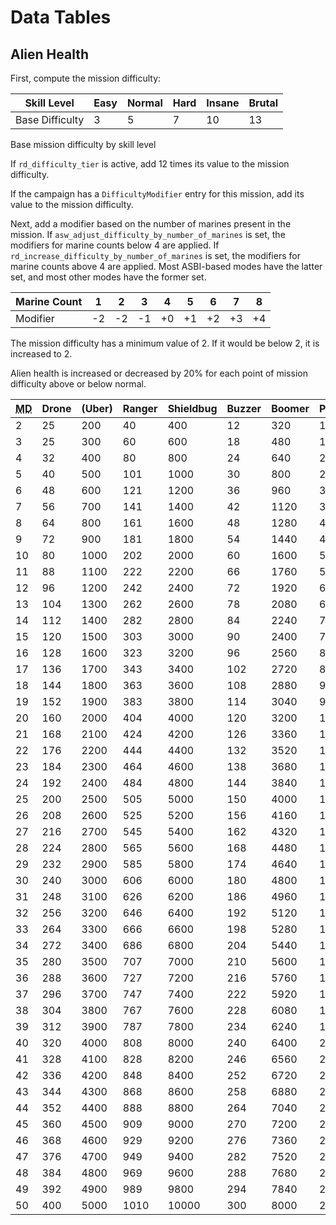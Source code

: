 # Data Tables

## Alien Health

First, compute the mission difficulty:

| Skill Level     | Easy | Normal | Hard | Insane | Brutal |
| --------------- | ---- | ------ | ---- | ------ | ------ |
| Base Difficulty | 3    | 5      | 7    | 10     | 13     |

Base mission difficulty by skill level

If `rd_difficulty_tier` is active, add 12 times its value to the mission
difficulty.

If the campaign has a `DifficultyModifier` entry for this mission, add
its value to the mission difficulty.

Next, add a modifier based on the number of marines present in the
mission. If `asw_adjust_difficulty_by_number_of_marines` is set, the
modifiers for marine counts below 4 are applied. If
`rd_increase_difficulty_by_number_of_marines` is set, the modifiers for
marine counts above 4 are applied. Most ASBI-based modes have the latter
set, and most other modes have the former set.

| Marine Count | 1   | 2   | 3   | 4   | 5   | 6   | 7   | 8   |
| ------------ | --- | --- | --- | --- | --- | --- | --- | --- |
| Modifier     | \-2 | \-2 | \-1 | \+0 | \+1 | \+2 | \+3 | \+4 |

The mission difficulty has a minimum value of 2. If it would be below 2,
it is increased to 2.

Alien health is increased or decreased by 20% for each point of mission
difficulty above or below normal.

| <abbr title="Mission Difficulty">MD</abbr> | Drone | (Uber) | Ranger | Shieldbug | Buzzer | Boomer | Parasite | Harvester | Xenomite | Mortarbug | Shaman | Zombie | (Fast) | (Poison) | Antlion | (Worker) | (Guard) | (Cavern) |
| -- | ----- | ------ | ------ | --------- | ------ | ------ | -------- | --------- | -------- | --------- | ------ | ------ | ------ | -------- | ------- | -------- | ------- | -------- |
| 2  | 25    | 200    | 40     | 400       | 12     | 320    | 10       | 80        | 4        | 140       | 25     | 20     | 20     | 70       | 9       | 9        | 200     | 200      |
| 3  | 25    | 300    | 60     | 600       | 18     | 480    | 15       | 120       | 6        | 210       | 35     | 30     | 30     | 105      | 14      | 14       | 300     | 300      |
| 4  | 32    | 400    | 80     | 800       | 24     | 640    | 20       | 160       | 8        | 280       | 47     | 40     | 40     | 140      | 19      | 19       | 400     | 400      |
| 5  | 40    | 500    | 101    | 1000      | 30     | 800    | 25       | 200       | 10       | 350       | 59     | 50     | 50     | 175      | 24      | 24       | 500     | 500      |
| 6  | 48    | 600    | 121    | 1200      | 36     | 960    | 30       | 240       | 12       | 420       | 70     | 60     | 60     | 210      | 28      | 28       | 600     | 600      |
| 7  | 56    | 700    | 141    | 1400      | 42     | 1120   | 35       | 280       | 14       | 490       | 82     | 70     | 70     | 245      | 33      | 33       | 700     | 700      |
| 8  | 64    | 800    | 161    | 1600      | 48     | 1280   | 40       | 320       | 16       | 560       | 94     | 80     | 80     | 280      | 38      | 38       | 800     | 800      |
| 9  | 72    | 900    | 181    | 1800      | 54     | 1440   | 45       | 360       | 18       | 630       | 106    | 90     | 90     | 315      | 43      | 43       | 900     | 900      |
| 10 | 80    | 1000   | 202    | 2000      | 60     | 1600   | 50       | 400       | 20       | 700       | 118    | 100    | 100    | 350      | 48      | 48       | 1000    | 1000     |
| 11 | 88    | 1100   | 222    | 2200      | 66     | 1760   | 55       | 440       | 22       | 770       | 129    | 110    | 110    | 385      | 52      | 52       | 1100    | 1100     |
| 12 | 96    | 1200   | 242    | 2400      | 72     | 1920   | 60       | 480       | 24       | 840       | 141    | 120    | 120    | 420      | 57      | 57       | 1200    | 1200     |
| 13 | 104   | 1300   | 262    | 2600      | 78     | 2080   | 65       | 520       | 26       | 910       | 153    | 130    | 130    | 455      | 62      | 62       | 1300    | 1300     |
| 14 | 112   | 1400   | 282    | 2800      | 84     | 2240   | 70       | 560       | 28       | 980       | 165    | 140    | 140    | 490      | 67      | 67       | 1400    | 1400     |
| 15 | 120   | 1500   | 303    | 3000      | 90     | 2400   | 75       | 600       | 30       | 1050      | 177    | 150    | 150    | 525      | 72      | 72       | 1500    | 1500     |
| 16 | 128   | 1600   | 323    | 3200      | 96     | 2560   | 80       | 640       | 32       | 1120      | 188    | 160    | 160    | 560      | 76      | 76       | 1600    | 1600     |
| 17 | 136   | 1700   | 343    | 3400      | 102    | 2720   | 85       | 680       | 34       | 1190      | 200    | 170    | 170    | 595      | 81      | 81       | 1700    | 1700     |
| 18 | 144   | 1800   | 363    | 3600      | 108    | 2880   | 90       | 720       | 36       | 1260      | 212    | 180    | 180    | 630      | 86      | 86       | 1800    | 1800     |
| 19 | 152   | 1900   | 383    | 3800      | 114    | 3040   | 95       | 760       | 38       | 1330      | 224    | 190    | 190    | 665      | 91      | 91       | 1900    | 1900     |
| 20 | 160   | 2000   | 404    | 4000      | 120    | 3200   | 100      | 800       | 40       | 1400      | 236    | 200    | 200    | 700      | 96      | 96       | 2000    | 2000     |
| 21 | 168   | 2100   | 424    | 4200      | 126    | 3360   | 105      | 840       | 42       | 1470      | 247    | 210    | 210    | 735      | 100     | 100      | 2100    | 2100     |
| 22 | 176   | 2200   | 444    | 4400      | 132    | 3520   | 110      | 880       | 44       | 1540      | 259    | 220    | 220    | 770      | 105     | 105      | 2200    | 2200     |
| 23 | 184   | 2300   | 464    | 4600      | 138    | 3680   | 115      | 920       | 46       | 1610      | 271    | 230    | 230    | 805      | 110     | 110      | 2300    | 2300     |
| 24 | 192   | 2400   | 484    | 4800      | 144    | 3840   | 120      | 960       | 48       | 1680      | 283    | 240    | 240    | 840      | 115     | 115      | 2400    | 2400     |
| 25 | 200   | 2500   | 505    | 5000      | 150    | 4000   | 125      | 1000      | 50       | 1750      | 295    | 250    | 250    | 875      | 120     | 120      | 2500    | 2500     |
| 26 | 208   | 2600   | 525    | 5200      | 156    | 4160   | 130      | 1040      | 52       | 1820      | 306    | 260    | 260    | 910      | 124     | 124      | 2600    | 2600     |
| 27 | 216   | 2700   | 545    | 5400      | 162    | 4320   | 135      | 1080      | 54       | 1890      | 318    | 270    | 270    | 945      | 129     | 129      | 2700    | 2700     |
| 28 | 224   | 2800   | 565    | 5600      | 168    | 4480   | 140      | 1120      | 56       | 1960      | 330    | 280    | 280    | 980      | 134     | 134      | 2800    | 2800     |
| 29 | 232   | 2900   | 585    | 5800      | 174    | 4640   | 145      | 1160      | 58       | 2030      | 342    | 290    | 290    | 1015     | 139     | 139      | 2900    | 2900     |
| 30 | 240   | 3000   | 606    | 6000      | 180    | 4800   | 150      | 1200      | 60       | 2100      | 354    | 300    | 300    | 1050     | 144     | 144      | 3000    | 3000     |
| 31 | 248   | 3100   | 626    | 6200      | 186    | 4960   | 155      | 1240      | 62       | 2170      | 365    | 310    | 310    | 1085     | 148     | 148      | 3100    | 3100     |
| 32 | 256   | 3200   | 646    | 6400      | 192    | 5120   | 160      | 1280      | 64       | 2240      | 377    | 320    | 320    | 1120     | 153     | 153      | 3200    | 3200     |
| 33 | 264   | 3300   | 666    | 6600      | 198    | 5280   | 165      | 1320      | 66       | 2310      | 389    | 330    | 330    | 1155     | 158     | 158      | 3300    | 3300     |
| 34 | 272   | 3400   | 686    | 6800      | 204    | 5440   | 170      | 1360      | 68       | 2380      | 401    | 340    | 340    | 1190     | 163     | 163      | 3400    | 3400     |
| 35 | 280   | 3500   | 707    | 7000      | 210    | 5600   | 175      | 1400      | 70       | 2450      | 413    | 350    | 350    | 1225     | 168     | 168      | 3500    | 3500     |
| 36 | 288   | 3600   | 727    | 7200      | 216    | 5760   | 180      | 1440      | 72       | 2520      | 424    | 360    | 360    | 1260     | 172     | 172      | 3600    | 3600     |
| 37 | 296   | 3700   | 747    | 7400      | 222    | 5920   | 185      | 1480      | 74       | 2590      | 436    | 370    | 370    | 1295     | 177     | 177      | 3700    | 3700     |
| 38 | 304   | 3800   | 767    | 7600      | 228    | 6080   | 190      | 1520      | 76       | 2660      | 448    | 380    | 380    | 1330     | 182     | 182      | 3800    | 3800     |
| 39 | 312   | 3900   | 787    | 7800      | 234    | 6240   | 195      | 1560      | 78       | 2730      | 460    | 390    | 390    | 1365     | 187     | 187      | 3900    | 3900     |
| 40 | 320   | 4000   | 808    | 8000      | 240    | 6400   | 200      | 1600      | 80       | 2800      | 472    | 400    | 400    | 1400     | 192     | 192      | 4000    | 4000     |
| 41 | 328   | 4100   | 828    | 8200      | 246    | 6560   | 205      | 1640      | 82       | 2870      | 483    | 410    | 410    | 1435     | 196     | 196      | 4100    | 4100     |
| 42 | 336   | 4200   | 848    | 8400      | 252    | 6720   | 210      | 1680      | 84       | 2940      | 495    | 420    | 420    | 1470     | 201     | 201      | 4200    | 4200     |
| 43 | 344   | 4300   | 868    | 8600      | 258    | 6880   | 215      | 1720      | 86       | 3010      | 507    | 430    | 430    | 1505     | 206     | 206      | 4300    | 4300     |
| 44 | 352   | 4400   | 888    | 8800      | 264    | 7040   | 220      | 1760      | 88       | 3080      | 519    | 440    | 440    | 1540     | 211     | 211      | 4400    | 4400     |
| 45 | 360   | 4500   | 909    | 9000      | 270    | 7200   | 225      | 1800      | 90       | 3150      | 531    | 450    | 450    | 1575     | 216     | 216      | 4500    | 4500     |
| 46 | 368   | 4600   | 929    | 9200      | 276    | 7360   | 230      | 1840      | 92       | 3220      | 542    | 460    | 460    | 1610     | 220     | 220      | 4600    | 4600     |
| 47 | 376   | 4700   | 949    | 9400      | 282    | 7520   | 235      | 1880      | 94       | 3290      | 554    | 470    | 470    | 1645     | 225     | 225      | 4700    | 4700     |
| 48 | 384   | 4800   | 969    | 9600      | 288    | 7680   | 240      | 1920      | 96       | 3360      | 566    | 480    | 480    | 1680     | 230     | 230      | 4800    | 4800     |
| 49 | 392   | 4900   | 989    | 9800      | 294    | 7840   | 245      | 1960      | 98       | 3430      | 578    | 490    | 490    | 1715     | 235     | 235      | 4900    | 4900     |
| 50 | 400   | 5000   | 1010   | 10000     | 300    | 8000   | 250      | 2000      | 100      | 3500      | 590    | 500    | 500    | 1750     | 240     | 240      | 5000    | 5000     |
